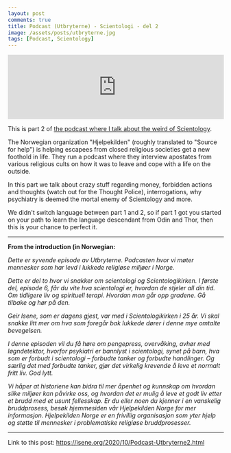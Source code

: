 ```yaml
---
layout: post
comments: true
title: Podcast (Utbryterne) - Scientologi - del 2
image: /assets/posts/utbryterne.jpg
tags: [Podcast, Scientology]
---
```

<center><iframe src="https://anchor.fm/utbryterne/embed/episodes/07-Vi-snakker-med-Geir-om-tankepoliti--pengepress-og-scientologis-syn-p-barn-og-psykiatri-ekqrnq/a-a3g63l6" width="100%" frameborder="0" scrolling="no"></iframe></center>

This is part 2 of [the podcast where I talk about the weird of
Scientology](https://isene.org/2020/10/Podcast-Utbryterne1.html).

The Norwegian organization "Hjelpekilden" (roughly translated to "Source for
help") is helping escapees from closed religious societies get a new foothold
in life. They run a podcast where they interview apostates from various
religious cults on how it was to leave and cope with a life on the outside.

In this part we talk about crazy stuff regarding money, forbidden actions and
thoughts (watch out for the Thought Police), interrogations, why psychiatry
is deemed the mortal enemy of Scientology and more.

We didn't switch language between part 1 and 2, so if part 1 got you started
on your path to learn the language descendant from Odin and Thor, then this is
your chance to perfect it.

---
<b>From the introduction (in Norwegian:</b>

<i>Dette er syvende episode av Utbryterne. Podcasten hvor vi møter mennesker
som har levd i lukkede religiøse miljøer i Norge.</i>

<i>Dette er del to hvor vi snakker om scientologi og Scientologikirken. I
første del, episode 6, får du vite hva scientologi er, hvordan de stjeler all
din tid. Om tidligere liv og spirituell terapi. Hvordan man går opp gradene.
Gå tilbake og hør på den.</i>

<i>Geir Isene, som er dagens gjest, var med i Scientologikirken i 25 år. Vi
skal snakke litt mer om hva som foregår bak lukkede dører i denne mye omtalte
bevegelsen.</i>

<i>I denne episoden vil du få høre om pengepress, overvåking, avhør med
løgndetektor, hvorfor psykiatri er bannlyst i scientologi, synet på barn, hva
som er forbudt i scientologi – forbudte tanker og forbudte handlinger. Og
særlig det med forbudte tanker, gjør det virkelig krevende å leve et normalt
fritt liv. God lytt.</i>

<i>Vi håper at historiene kan bidra til mer åpenhet og kunnskap om hvordan
slike miljøer kan påvirke oss, og hvordan det er mulig å leve et godt liv
etter et brudd med et usunt fellesskap. Er du eller noen du kjenner i en
vanskelig bruddprosess, besøk hjemmesiden vår Hjelpekilden Norge for mer
informasjon. Hjelpekilden Norge er en frivillig organisasjon som yter hjelp og
støtte til mennesker i problematiske religiøse bruddprosesser.</i>

---
Link to this post: <https://isene.org/2020/10/Podcast-Utbryterne2.html>

